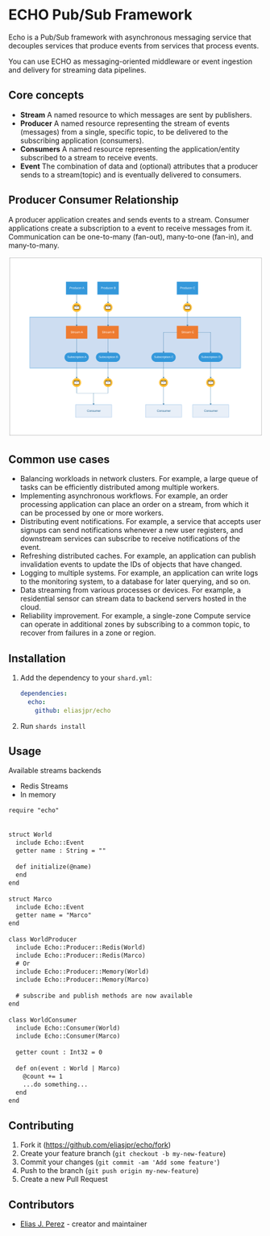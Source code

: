 # ECHO Pub/Sub Framework

Echo is a Pub/Sub framework with asynchronous messaging service that decouples services that produce events from services that process events.

You can use ECHO as messaging-oriented middleware or event ingestion and delivery for streaming data pipelines. 

## Core concepts

  - **Stream** A named resource to which messages are sent by publishers.
  - **Producer** A named resource representing the stream of events (messages) from a single, specific topic, to be delivered to the subscribing application (consumers).
  - **Consumers** A named resource representing the application/entity subscribed to a stream to receive events.
  - **Event** The combination of data and (optional) attributes that a producer sends to a stream(topic) and is eventually delivered to consumers.

## Producer Consumer Relationship

A producer application creates and sends events to a stream. Consumer applications create a subscription to a event to receive messages from it. Communication can be one-to-many (fan-out), many-to-one (fan-in), and many-to-many.

![Producer-Consumer relationships](./Sub.svg "Producer Consumer Relationship")

## Common use cases

  - Balancing workloads in network clusters. For example, a large queue of tasks can be efficiently distributed among multiple workers.
  - Implementing asynchronous workflows. For example, an order processing application can place an order on a stream, from which it can be processed by one or more workers.
  - Distributing event notifications. For example, a service that accepts user signups can send notifications whenever a new user registers, and downstream services can subscribe to receive notifications of the event.
  - Refreshing distributed caches. For example, an application can publish invalidation events to update the IDs of objects that have changed.
  - Logging to multiple systems. For example, an application can write logs to the monitoring system, to a database for later querying, and so on.
  - Data streaming from various processes or devices. For example, a residential sensor can stream data to backend servers hosted in the cloud.
  - Reliability improvement. For example, a single-zone Compute  service can operate in additional zones by subscribing to a common topic, to recover from failures in a zone or region.


## Installation

1. Add the dependency to your `shard.yml`:

   ```yaml
   dependencies:
     echo:
       github: eliasjpr/echo
   ```

2. Run `shards install`

## Usage

Available streams backends 

- Redis Streams
- In memory

```crystal
require "echo"


struct World
  include Echo::Event
  getter name : String = ""

  def initialize(@name)
  end
end

struct Marco
  include Echo::Event
  getter name = "Marco"
end

class WorldProducer
  include Echo::Producer::Redis(World)
  include Echo::Producer::Redis(Marco)
  # Or 
  include Echo::Producer::Memory(World)
  include Echo::Producer::Memory(Marco)

  # subscribe and publish methods are now available
end

class WorldConsumer
  include Echo::Consumer(World)
  include Echo::Consumer(Marco)

  getter count : Int32 = 0

  def on(event : World | Marco)
    @count += 1
    ...do something...
  end
end
```


## Contributing

1. Fork it (<https://github.com/eliasjpr/echo/fork>)
2. Create your feature branch (`git checkout -b my-new-feature`)
3. Commit your changes (`git commit -am 'Add some feature'`)
4. Push to the branch (`git push origin my-new-feature`)
5. Create a new Pull Request

## Contributors

- [Elias J. Perez](https://github.com/eliasjpr) - creator and maintainer
